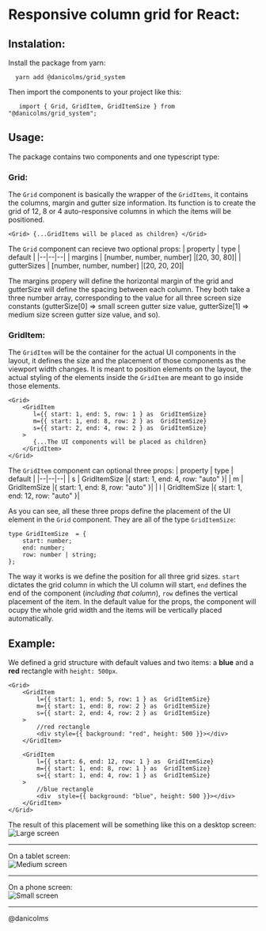 # Responsive column grid for React:

## Instalation:

Install the package from yarn:

      yarn add @danicolms/grid_system
    
Then import the components to your project like this:

       import { Grid, GridItem, GridItemSize } from "@danicolms/grid_system";

## Usage:
The package contains two components and one typescript type:

### Grid:
The `Grid` component is basically the wrapper of the `GridItems`, it contains the columns, margin and gutter size information. Its function is to create the grid of 12, 8 or 4 auto-responsive columns in which the items will be positioned.

    <Grid> {...GridItems will be placed as children} </Grid>

The `Grid` component can recieve two optional props:
| property | type | default |
|--|--|--|
| margins | [number, number, number]  |[20, 30, 80]|
| gutterSizes | [number, number, number]  |[20, 20, 20]|

The margins propery will define the horizontal margin of the grid and gutterSize will define the spacing between each column. They both take a three number array, corresponding to the value for all three screen size constants (gutterSize[0] => small screen gutter size value, gutterSize[1] => medium size screen gutter size value, and so).

### GridItem:
The `GridItem`  will be the container for the actual UI components in the layout, it defines the size and the placement of those components as the viewport width changes. It is meant to position elements on the layout, the actual styling of the elements inside the `GridItem` are meant to go inside those elements.

    <Grid>
	    <GridItem
		   l={{ start: 1, end: 5, row: 1 } as  GridItemSize}
		   m={{ start: 1, end: 8, row: 2 } as  GridItemSize}
		   s={{ start: 2, end: 4, row: 2 } as  GridItemSize}
	    >
	       {...The UI components will be placed as children}
	    </GridItem>
	</Grid>

The `GridItem` component can optional three props:
| property | type | default |
|--|--|--|
| s | GridItemSize  |{ start: 1, end: 4, row: "auto" }|
| m | GridItemSize  |{ start: 1, end: 8, row: "auto" }|
| l | GridItemSize  |{ start: 1, end: 12, row: "auto" }|

As you can see, all these three props define the placement of the UI element in the `Grid` component. They are all of the type `GridItemSize`:

    type GridItemSize  = {
	    start: number;
	    end: number;
	    row: number | string;
    };

The way it works is we define the position for all three grid sizes. `start` dictates the grid column in which the UI column will start, `end` defines the end of the component (*including that column*), `row` defines the vertical placement of the item. In the default value for the props, the component will ocupy the whole grid width and the items will be vertically placed automatically.

## Example:
We defined a grid structure with default values and two items: a **blue** and a **red** rectangle with `height: 500px`.

    <Grid>
	    <GridItem
		    l={{ start: 1, end: 5, row: 1 } as  GridItemSize}
		    m={{ start: 1, end: 8, row: 2 } as  GridItemSize}
	    	s={{ start: 2, end: 4, row: 2 } as  GridItemSize}
	    >
		    //red rectangle
		    <div style={{ background: "red", height: 500 }}></div>
	    </GridItem>
    
	    <GridItem
		    l={{ start: 6, end: 12, row: 1 } as  GridItemSize}
		    m={{ start: 1, end: 8, row: 1 } as  GridItemSize}
		    s={{ start: 1, end: 4, row: 1 } as  GridItemSize}
	    >
		    //blue rectangle
		    <div  style={{ background: "blue", height: 500 }}></div>
	    </GridItem>
    </Grid>

The result of this placement will be something like this on a desktop screen:  \
![Large screen](https://i.ibb.co/qC97ZRX/L.png)

-----------
On a tablet screen: \
![Medium screen](https://i.ibb.co/2yNk2Sh/M.png)

------------
On a phone screen:  \
![Small screen](https://i.ibb.co/DGtQZBY/S.png)


----
@danicolms